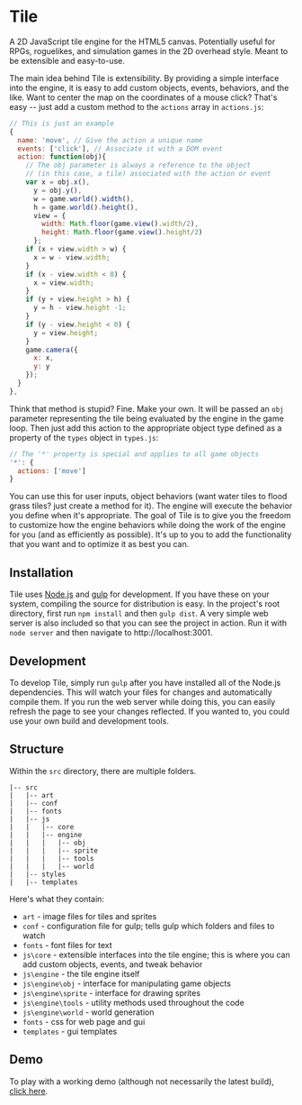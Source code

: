 # Tile
A 2D JavaScript tile engine for the HTML5 canvas. Potentially useful for RPGs, roguelikes, and simulation games in the 2D overhead style. Meant to be extensible and easy-to-use.

The main idea behind Tile is extensibility. By providing a simple interface into the engine, it is easy to add custom objects, events, behaviors, and the like. Want to center the map on the coordinates of a mouse click? That's easy -- just add a custom method to the ``actions`` array in ``actions.js``:

```javascript
// This is just an example
{
  name: 'move', // Give the action a unique name
  events: ['click'], // Associate it with a DOM event
  action: function(obj){
    // The obj parameter is always a reference to the object
    // (in this case, a tile) associated with the action or event
    var x = obj.x(),
      y = obj.y(),
      w = game.world().width(),
      h = game.world().height(),
      view = {
        width: Math.floor(game.view().width/2),
        height: Math.floor(game.view().height/2)
      };
    if (x + view.width > w) {
      x = w - view.width;
    }
    if (x - view.width < 0) {
      x = view.width;
    }
    if (y + view.height > h) {
      y = h - view.height -1;
    }
    if (y - view.height < 0) {
      y = view.height;
    }
    game.camera({
      x: x,
      y: y
    });
  }
},
```

Think that method is stupid? Fine. Make your own. It will be passed an ``obj`` parameter representing the tile being evaluated by the engine in the game loop. Then just add this action to the appropriate object type defined as a property of the ``types`` object in ``types.js``:

```javascript
// The '*' property is special and applies to all game objects
'*': {
  actions: ['move']
}
```

You can use this for user inputs, object behaviors (want water tiles to flood grass tiles? just create a method for it). The engine will execute the behavior you define when it's appropriate. The goal of Tile is to give you the freedom to customize how the engine behaviors while doing the work of the engine for you (and as efficiently as possible). It's up to you to add the functionality that you want and to optimize it as best you can.

## Installation

Tile uses [Node.js](https://nodejs.org/en/) and [gulp](http://gulpjs.com/) for development. If you have these on your system, compiling the source for distribution is easy. In the project's root directory, first run ``npm install`` and then ``gulp dist``. A very simple web server is also included so that you can see the project in action. Run it with ``node server`` and then navigate to http://localhost:3001.

## Development

To develop Tile, simply run ``gulp`` after you have installed all of the Node.js dependencies. This will watch your files for changes and automatically compile them. If you run the web server while doing this, you can easily refresh the page to see your changes reflected. If you wanted to, you could use your own build and development tools.

## Structure

Within the ``src`` directory, there are multiple folders.

```
|-- src
|   |-- art
|   |-- conf
|   |-- fonts
|   |-- js
|   |   |-- core
|   |   |-- engine
|   |   |   |-- obj
|   |   |   |-- sprite
|   |   |   |-- tools
|   |   |   |-- world
|   |-- styles
|   |-- templates
```

Here's what they contain:

* ``art`` - image files for tiles and sprites
* ``conf`` - configuration file for gulp; tells gulp which folders and files to watch
* ``fonts`` - font files for text
* ``js\core`` - extensible interfaces into the tile engine; this is where you can add custom objects, events, and tweak behavior
* ``js\engine`` - the tile engine itself
* ``js\engine\obj`` - interface for manipulating game objects
* ``js\engine\sprite`` - interface for drawing sprites
* ``js\engine\tools`` - utility methods used throughout the code
* ``js\engine\world`` - world generation
* ``fonts`` - css for web page and gui
* ``templates`` - gui templates

## Demo

To play with a working demo (although not necessarily the latest build), [click here](http://www.aaronschlosser.com/demo/Tile/dist).
